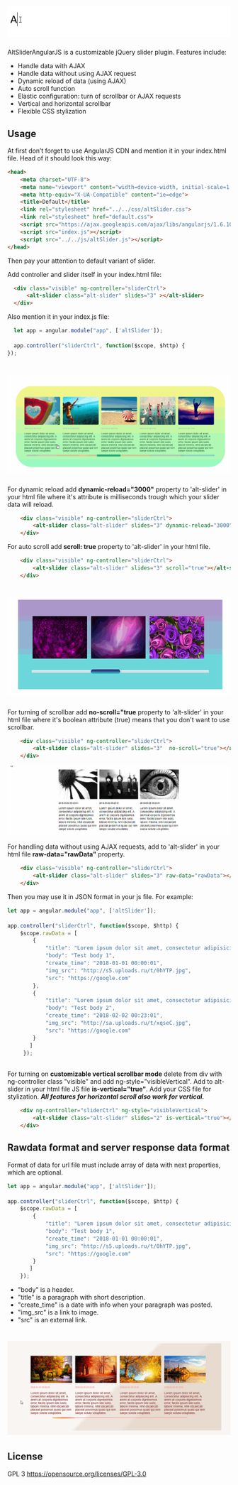 # ![](https://github.com/Trixwell/altSliderAngular/blob/master/gif/slider.gif) 

AltSliderAngularJS is a customizable jQuery slider plugin. Features include:

* Handle data with AJAX
* Handle data without using AJAX request
* Dynamic reload of data (using AJAX)
* Auto scroll function
* Elastic configuration: turn of scrollbar or AJAX requests
* Vertical and horizontal scrollbar
* Flexible CSS stylization

## Usage


At first don’t forget to use AngularJS CDN and mention it in your index.html file. Head of it should look this way:

```html
<head>
    <meta charset="UTF-8">
    <meta name="viewport" content="width=device-width, initial-scale=1.0">
    <meta http-equiv="X-UA-Compatible" content="ie=edge">
    <title>Default</title>
    <link rel="stylesheet" href="../../css/altSlider.css">
    <link rel="stylesheet" href="default.css">
    <script src="https://ajax.googleapis.com/ajax/libs/angularjs/1.6.10/angular.min.js"></script>
    <script src="index.js"></script>
    <script src="../../js/altSlider.js"></script>
</head>
```

Then pay your attention to default variant of slider.

Add controller and slider itself in your index.html file:

```html
  <div class="visible" ng-controller="sliderCtrl">
      <alt-slider class="alt-slider" slides="3" ></alt-slider>
  </div>
```
Also mention it in your index.js file:
```js
  let app = angular.module("app", ['altSlider']);

  app.controller("sliderCtrl", function($scope, $http) {
});
```
# ![](https://github.com/Trixwell/altSliderAngular/blob/master/gif/third.gif) 

For dynamic reload add **dynamic-reload="3000"** property to 'alt-slider' in your html file where it's attribute is milliseconds trough which your slider data will reload.

```html
    <div class="visible" ng-controller="sliderCtrl">
        <alt-slider class="alt-slider" slides="3" dynamic-reload="3000"></alt-slider>
    </div>
```
For auto scroll add **scroll: true** property to 'alt-slider' in your html file.
```html
    <div class="visible" ng-controller="sliderCtrl">
        <alt-slider class="alt-slider" slides="3" scroll="true"></alt-slider>
    </div>
```
# ![](https://github.com/Trixwell/altSliderAngular/blob/master/gif/first.gif) 

For turning of scrollbar add **no-scroll="true** property to 'alt-slider' in your html file where it's boolean attribute (true) means that you don't want to use scrollbar. 
```html
    <div class="visible" ng-controller="sliderCtrl">
        <alt-slider class="alt-slider" slides="3"  no-scroll="true"></alt-slider>
    </div>
```
![](https://github.com/Trixwell/altSlider/blob/master/gif/no-scroll.gif)

For handling data without using AJAX requests, add to 'alt-slider' in your html file **raw-data="rawData"** property. 
```html
    <div class="visible" ng-controller="sliderCtrl">
        <alt-slider class="alt-slider" slides="3" raw-data="rawData"></alt-slider>
    </div>
```
Then you may use it in JSON format in your js file. For example: 
```js
let app = angular.module("app", ['altSlider']);

app.controller("sliderCtrl", function($scope, $http) {
    $scope.rawData = [
        {
            "title": "Lorem ipsum dolor sit amet, consectetur adipisicing elit. A animi at corporis dignissimos error, facilis ipsum iste iusto, labore minima, nihil obcaecati placeat possimus quasi qui rem saepe soluta voluptates.",
            "body": "Test body 1",
            "create_time": "2018-01-01 00:00:01",
            "img_src": "http://s5.uploads.ru/t/0hYTP.jpg",
            "src": "https://google.com"
        },
        {
            "title": "Lorem ipsum dolor sit amet, consectetur adipisicing elit. A animi at corporis dignissimos error, facilis ipsum iste iusto, labore minima, nihil obcaecati placeat possimus quasi qui rem saepe soluta voluptates.",
            "body": "Test body 2",
            "create_time": "2018-02-02 00:23:01",
            "img_src": "http://sa.uploads.ru/t/xqseC.jpg",
            "src": "https://google.com"
        }
       ]
     });
     
```
For turning on **customizable vertical scrollbar mode**  delete from div with ng-controller class "visible" and add ng-style="visibleVertical". Add to alt-slider in your html file JS file **is-vertical="true"**. Add your CSS file for stylization. **_All features for horizontal scroll also work for vertical._**

```html
    <div ng-controller="sliderCtrl" ng-style="visibleVertical">
        <alt-slider class="alt-slider" slides="2" is-vertical="true"></alt-slider>
    </div>
```

## Rawdata format and server response data format

Format of data for url file must include array of data with next properties, which are optional.

```js
let app = angular.module("app", ['altSlider']);

app.controller("sliderCtrl", function($scope, $http) {
    $scope.rawData = [
        {
            "title": "Lorem ipsum dolor sit amet, consectetur adipisicing elit. A animi at corporis dignissimos error, facilis ipsum iste iusto, labore minima, nihil obcaecati placeat possimus quasi qui rem saepe soluta voluptates.",
            "body": "Test body 1",
            "create_time": "2018-01-01 00:00:01",
            "img_src": "http://s5.uploads.ru/t/0hYTP.jpg",
            "src": "https://google.com"
        }
       ]
    });
```

* "body" is a header.
* "title" is a paragraph with short description.
* "create_time" is a date with info when your paragraph was posted.
* "img_src" is a link to image.
* "src" is an external link.

# ![](https://github.com/Trixwell/altSliderAngular/blob/master/gif/second.gif) 

## License

GPL 3
https://opensource.org/licenses/GPL-3.0
